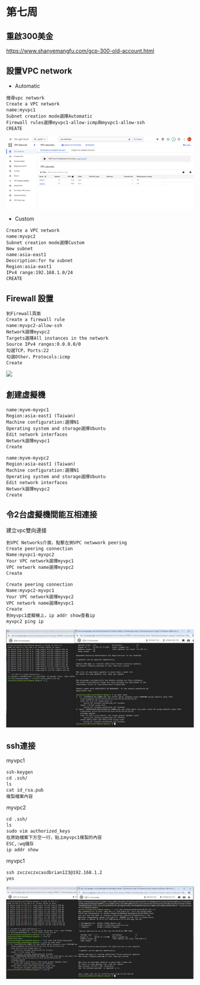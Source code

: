 # 第七周
## 重啟300美金
https://www.shanyemangfu.com/gcp-300-old-account.html
## 設置VPC network
* Automatic
````
搜尋vpc network
Create a VPC network
name:myvpc1
Subnet creation mode選擇Automatic
Firewall rules選擇myvpc1-allow-icmp與myvpc1-allow-ssh
CREATE
````
<img src="../pic/1022.png">

* Custom
````
Create a VPC network
name:myvpc2
Subnet creation mode選擇Custom
New subnet
name:asia-east1
Description:for tw subnet
Region:asia-east1
IPv4 range:192.168.1.0/24
CREATE
````
## Firewall 設置
````
到Firewall頁面
Create a firewall rule
name:myvpc2-allow-ssh
Network選擇myvpc2
Targets選擇All instances in the network
Source IPv4 ranges:0.0.0.0/0
勾選TCP，Ports:22
勾選Other，Protocols:icmp
Create
````
<img src="../pic/1022-1.png">

## 創建虛擬機
````
name:myvm-myvpc1
Region:asia-east1 (Taiwan)
Machine configuration:選擇N1
Operating system and storage選擇Ubuntu
Edit network interfaces
Network選擇myvpc1
Create
````
````
name:myvm-myvpc2
Region:asia-east1 (Taiwan)
Machine configuration:選擇N1
Operating system and storage選擇Ubuntu
Edit network interfaces
Network選擇myvpc2
Create
````
## 令2台虛擬機間能互相連接
建立vpc雙向連接
````
到VPC Networks介面，點擊左側VPC netwwork peering
Create peering connection
Name:myvpc1-myvpc2
Your VPC network選擇myvpc1
VPC network name選擇myvpc2
Create
````
````
Create peering connection
Name:myvpc2-myvpc1
Your VPC network選擇myvpc2
VPC network name選擇myvpc1
Create
到myvpc1虛擬機上，ip addr show查看ip
myvpc2 ping ip
````
<img src="../pic/1022-2.png">

## ssh連接
myvpc1
````
ssh-keygen
cd .ssh/
ls
cat id_rsa.pub
複製檔案內容
````
myvpc2
````
cd .ssh/
ls
sudo vim authorized_keys
在原始檔案下方空一行，貼上myvpc1複製的內容
ESC,:wq儲存
ip addr show
````
myvpc1
````
ssh zxczxczxcasdbrian123@192.168.1.2
yes
````
<img src="../pic/1022-3.png">
